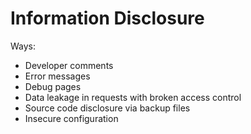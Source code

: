 # Information Disclosure

Ways:

- Developer comments
- Error messages
- Debug pages
- Data leakage in requests with broken access control
- Source code disclosure via backup files
- Insecure configuration
